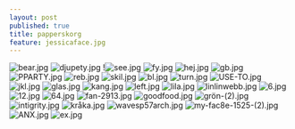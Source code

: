 ```yaml
---
layout: post
published: true
title: papperskorg
feature: jessicaface.jpg
---
```

![bear.jpg]({{site.baseurl}}/assets/images/posts/bear.jpg)
![djupety.jpg]({{site.baseurl}}/assets/images/posts/djupety.jpg)
!![see.jpg]({{site.baseurl}}/assets/images/posts/see.jpg)
![fy.jpg]({{site.baseurl}}/assets/images/posts/fy.jpg)
![hej.jpg]({{site.baseurl}}/assets/images/posts/hej.jpg)
![gb.jpg]({{site.baseurl}}/assets/images/posts/gb.jpg)
![PPARTY.jpg]({{site.baseurl}}/assets/images/posts/PPARTY.jpg)
![reb.jpg]({{site.baseurl}}/assets/images/posts/reb.jpg)
![skil.jpg]({{site.baseurl}}/assets/images/posts/skil.jpg)
![bl.jpg]({{site.baseurl}}/assets/images/posts/bl.jpg)
![turn.jpg]({{site.baseurl}}/assets/images/posts/turn.jpg)
![USE-TO.jpg]({{site.baseurl}}/assets/images/posts/USE-TO.jpg)
![jkl.jpg]({{site.baseurl}}/assets/images/posts/jkl.jpg)
![glas.jpg]({{site.baseurl}}/assets/images/posts/glas.jpg)
![kang.jpg]({{site.baseurl}}/assets/images/posts/kang.jpg)
![left.jpg]({{site.baseurl}}/assets/images/posts/left.jpg)
![lila.jpg]({{site.baseurl}}/assets/images/posts/lila.jpg)
![linlinwebb.jpg]({{site.baseurl}}/assets/images/posts/linlinwebb.jpg)
![6.jpg]({{site.baseurl}}/assets/images/posts/6.jpg)
![12.jpg]({{site.baseurl}}/assets/images/posts/12.jpg)
![64.jpg]({{site.baseurl}}/assets/images/posts/64.jpg)
![fan-2913.jpg]({{site.baseurl}}/assets/images/posts/fan-2913.jpg)
![goodfood.jpg]({{site.baseurl}}/assets/images/posts/goodfood.jpg)
![grön-(2).jpg]({{site.baseurl}}/assets/images/posts/grön-(2).jpg)
![intigrity.jpg]({{site.baseurl}}/assets/images/posts/intigrity.jpg)
![kråka.jpg]({{site.baseurl}}/assets/images/posts/kråka.jpg)
![wavesp57arch.jpg]({{site.baseurl}}/assets/images/posts/wavesp57arch.jpg)
![my-fac8e-1525-(2).jpg]({{site.baseurl}}/assets/images/posts/my-fac8e-1525-(2).jpg)
![ANX.jpg]({{site.baseurl}}/assets/images/posts/ANX.jpg)
![ex.jpg]({{site.baseurl}}/assets/images/posts/ex.jpg)

